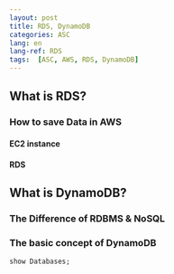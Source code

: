 ```yaml
---
layout: post
title: RDS, DynamoDB
categories: ASC
lang: en
lang-ref: RDS
tags:  [ASC, AWS, RDS, DynamoDB]
---
```


## What is RDS?
### How to save Data in AWS
#### EC2 instance
#### RDS
## What is DynamoDB?
### The Difference of RDBMS & NoSQL
### The basic concept of DynamoDB
```sql
show Databases;
```